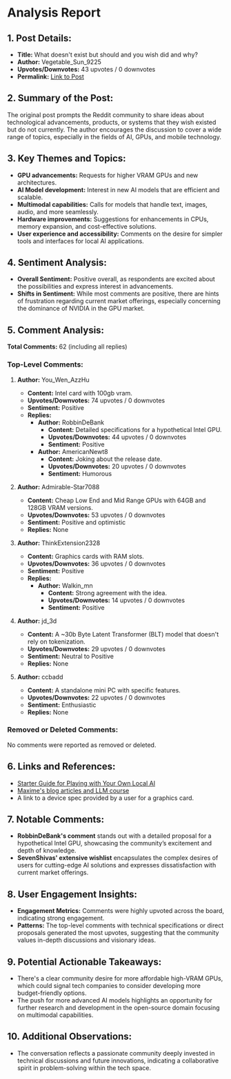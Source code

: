 # Analysis Report

## 1. Post Details:
- **Title:** What doesn't exist but should and you wish did and why?
- **Author:** Vegetable_Sun_9225
- **Upvotes/Downvotes:** 43 upvotes / 0 downvotes
- **Permalink:** [Link to Post](https://www.reddit.com/r/LocalLLaMA/comments/1hgmh9u/what_doesnt_exist_but_should_and_you_wish_did_and/)

## 2. Summary of the Post:
The original post prompts the Reddit community to share ideas about technological advancements, products, or systems that they wish existed but do not currently. The author encourages the discussion to cover a wide range of topics, especially in the fields of AI, GPUs, and mobile technology. 

## 3. Key Themes and Topics:
- **GPU advancements:** Requests for higher VRAM GPUs and new architectures.
- **AI Model development:** Interest in new AI models that are efficient and scalable.
- **Multimodal capabilities:** Calls for models that handle text, images, audio, and more seamlessly.
- **Hardware improvements:** Suggestions for enhancements in CPUs, memory expansion, and cost-effective solutions.
- **User experience and accessibility:** Comments on the desire for simpler tools and interfaces for local AI applications.

## 4. Sentiment Analysis:
- **Overall Sentiment:** Positive overall, as respondents are excited about the possibilities and express interest in advancements.
- **Shifts in Sentiment:** While most comments are positive, there are hints of frustration regarding current market offerings, especially concerning the dominance of NVIDIA in the GPU market.

## 5. Comment Analysis:

**Total Comments:** 62 (including all replies)

### Top-Level Comments:
1. **Author:** You_Wen_AzzHu
   - **Content:** Intel card with 100gb vram.
   - **Upvotes/Downvotes:** 74 upvotes / 0 downvotes
   - **Sentiment:** Positive
   - **Replies:**
     - **Author:** RobbinDeBank
       - **Content:** Detailed specifications for a hypothetical Intel GPU.
       - **Upvotes/Downvotes:** 44 upvotes / 0 downvotes
       - **Sentiment:** Positive
     - **Author:** AmericanNewt8
       - **Content:** Joking about the release date.
       - **Upvotes/Downvotes:** 20 upvotes / 0 downvotes
       - **Sentiment:** Humorous
         
2. **Author:** Admirable-Star7088
   - **Content:** Cheap Low End and Mid Range GPUs with 64GB and 128GB VRAM versions.
   - **Upvotes/Downvotes:** 53 upvotes / 0 downvotes
   - **Sentiment:** Positive and optimistic
   - **Replies:** None

3. **Author:** ThinkExtension2328
   - **Content:** Graphics cards with RAM slots.
   - **Upvotes/Downvotes:** 36 upvotes / 0 downvotes
   - **Sentiment:** Positive
   - **Replies:**
     - **Author:** Walkin_mn
       - **Content:** Strong agreement with the idea.
       - **Upvotes/Downvotes:** 14 upvotes / 0 downvotes
       - **Sentiment:** Positive

4. **Author:** jd_3d
   - **Content:** A ~30b Byte Latent Transformer (BLT) model that doesn't rely on tokenization.
   - **Upvotes/Downvotes:** 29 upvotes / 0 downvotes
   - **Sentiment:** Neutral to Positive
   - **Replies:** None

5. **Author:** ccbadd
   - **Content:** A standalone mini PC with specific features.
   - **Upvotes/Downvotes:** 22 upvotes / 0 downvotes
   - **Sentiment:** Enthusiastic
   - **Replies:** None

### Removed or Deleted Comments:
No comments were reported as removed or deleted.

## 6. Links and References:
- [Starter Guide for Playing with Your Own Local AI](https://www.reddit.com/r/LocalLLaMA/comments/16y95hk/a_starter_guide_for_playing_with_your_own_local_ai/)
- [Maxime's blog articles and LLM course](https://mlabonne.github.io/blog/) 
- A link to a device spec provided by a user for a graphics card.

## 7. Notable Comments:
- **RobbinDeBank's comment** stands out with a detailed proposal for a hypothetical Intel GPU, showcasing the community’s excitement and depth of knowledge.
- **SevenShivas' extensive wishlist** encapsulates the complex desires of users for cutting-edge AI solutions and expresses dissatisfaction with current market offerings.

## 8. User Engagement Insights:
- **Engagement Metrics:** Comments were highly upvoted across the board, indicating strong engagement.
- **Patterns:** The top-level comments with technical specifications or direct proposals generated the most upvotes, suggesting that the community values in-depth discussions and visionary ideas.

## 9. Potential Actionable Takeaways:
- There's a clear community desire for more affordable high-VRAM GPUs, which could signal tech companies to consider developing more budget-friendly options.
- The push for more advanced AI models highlights an opportunity for further research and development in the open-source domain focusing on multimodal capabilities.

## 10. Additional Observations:
- The conversation reflects a passionate community deeply invested in technical discussions and future innovations, indicating a collaborative spirit in problem-solving within the tech space.